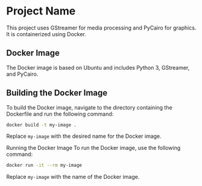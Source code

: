 # Project Name

This project uses GStreamer for media processing and PyCairo for graphics. It is containerized using Docker.

## Docker Image

The Docker image is based on Ubuntu and includes Python 3, GStreamer, and PyCairo.

## Building the Docker Image

To build the Docker image, navigate to the directory containing the Dockerfile and run the following command:

```bash
docker build -t my-image .
```

Replace `my-image` with the desired name for the Docker image.

Running the Docker Image
To run the Docker image, use the following command:

```bash
docker run -it --rm my-image
```

Replace `my-image` with the name of the Docker image.
